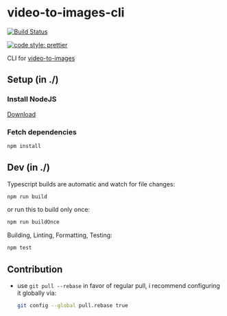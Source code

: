 # video-to-images-cli

[![Build Status](https://travis-ci.com/ltetzlaff/video-to-images-cli.svg?branch=master)](https://travis-ci.com/ltetzlaff/video-to-images-cli)

[![code style: prettier](https://img.shields.io/badge/code_style-prettier-ff69b4.svg?style=flat-square)](https://github.com/prettier/prettier)

CLI for [video-to-images](https://github.com/ltetzlaff/video-to-images)

## Setup (in ./)

### Install NodeJS

[Download](https://nodejs.org/en/download/current/)

### Fetch dependencies

```bash
npm install
```

## Dev (in ./)

Typescript builds are automatic and watch for file changes:
```bash
npm run build
```

or run this to build only once:
```bash
npm run buildOnce
```

Building, Linting, Formatting, Testing:
```bash
npm test
```

## Contribution

- use `git pull --rebase` in favor of regular pull, i recommend configuring it globally via:
  ```bash
  git config --global pull.rebase true
  ```
